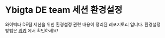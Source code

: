 # Ybigta DE team 세션 환경설정

와이빅타 DE팀 세션을 위한 환경설정 관련 내용이 정리된 레포지토리 입니다.
환경설정 방법은 [위키](https://github.com/YBIGTA-DE/Session_Instance_Setup/wiki) 에서 확인하세요!
